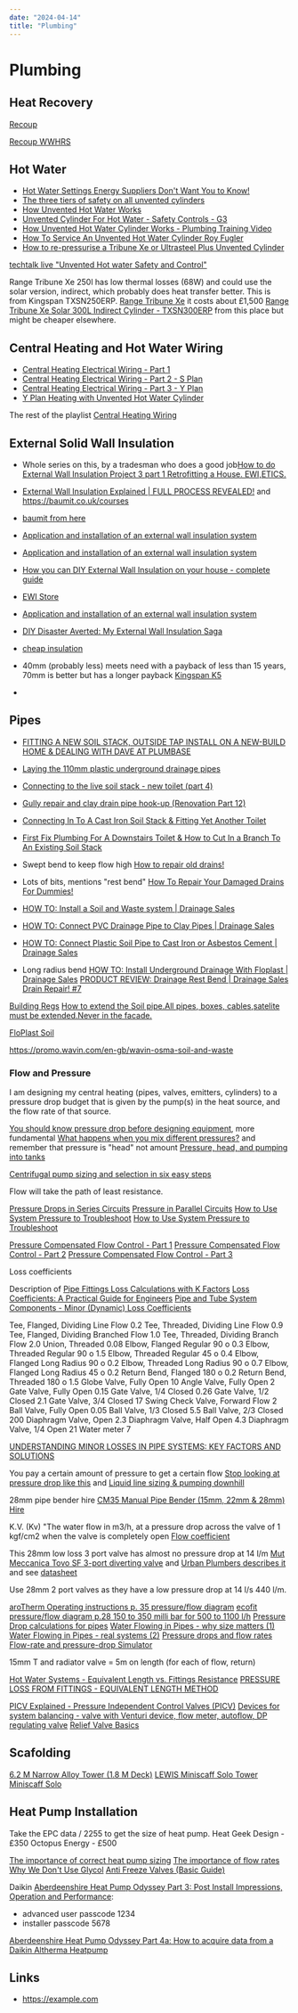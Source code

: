 ```yaml
---
date: "2024-04-14"
title: "Plumbing"
---
```

<!-- markdownlint-disable MD025 -->
# Plumbing
<!-- markdownlint-enable MD025 -->

## Heat Recovery

[Recoup](https://recoup.co.uk/)

[Recoup WWHRS](https://recoup.co.uk/documents/Recoup_WWHRS_Brochure.pdf)

## Hot Water

* [Hot Water Settings Energy Suppliers Don't Want You to Know!](https://www.youtube.com/watch?v=tAoRH_WEt78)
* [The three tiers of safety on all unvented cylinders](https://youtu.be/SmVKx6Yit3Y?si=B40sJfuLDFmFJTAK)
* [How Unvented Hot Water Works](https://youtu.be/1ZBeott7tE8?si=BowHCVXbzsSlDpnh)
* [Unvented Cylinder For Hot Water - Safety Controls - G3](https://youtu.be/h2ApE7rE3Lk?si=u0kyGj2AqwurCwVN)
* [How Unvented Hot Water Cylinder Works - Plumbing Training Video](https://youtu.be/2ZQH-TgD7ao?si=8Pc-EVxj1duPjh2N)
* [How To Service An Unvented Hot Water Cylinder Roy Fugler](https://youtu.be/P2v-Werhd4s?si=_8ElXVe32A7aluyh)
* [How to re-pressurise a Tribune Xe or Ultrasteel Plus Unvented Cylinder](https://youtu.be/w2q4SRdQGZ4?si=PX8bxMV7YNtEgH0U)

[techtalk live "Unvented Hot water Safety and Control"](https://youtu.be/PsT85PZBEIA?si=QJxWHhYIJc4hSXsV)

Range Tribune Xe 250l has low thermal losses (68W) and could use the solar version, indirect, which probably does heat transfer better. This is from Kingspan TXSN250ERP.
[Range Tribune Xe](https://www.kingspan.com/content/dam/kingspan/kwe/products/tribune-xe-cylinders/kingspan-range-tribune-xe-brochure-en-gb.pdf) it costs about £1,500 [Range Tribune Xe Solar 300L Indirect Cylinder - TXSN300ERP](https://www.plumbnation.co.uk/range-tribune-xe-solar-300l-indirect-cylinder-402-6253) from this place but might be cheaper elsewhere.

## Central Heating and Hot Water Wiring

* [Central Heating Electrical Wiring - Part 1](https://youtu.be/mYwm7SmslyM?si=r0OsSqyqA6Dt622j)
* [Central Heating Electrical Wiring - Part 2 - S Plan](https://youtu.be/V9rN5D-wQIc?si=UuAINP84j_eBomzg)
* [Central Heating Electrical Wiring - Part 3 - Y Plan](https://youtu.be/B7eAiiKUk2Y?si=4jws-lkZeNOk9q3r)
* [Y Plan Heating with Unvented Hot Water Cylinder](https://youtu.be/FRtQ5AGyp0o?si=_2_KZKBaPUoeU17p)

The rest of the playlist [Central Heating Wiring](https://youtube.com/playlist?list=PLVsHvs2Suqmr5HtxgbInR4bXmH0kLseWc&si=eae8PLafl6XMtZop)

## External Solid Wall Insulation

* Whole series on this, by a tradesman who does a good job[How to do External Wall Insulation Project 3 part 1 Retrofitting a House. EWI,ETICS.](https://youtu.be/meJ6LV6vq9Q?si=mQX4jxzooMtUt7tH)

* [External Wall Insulation Explained | FULL PROCESS REVEALED!](https://youtu.be/L6myCA14usI?si=6dBQ45mChrHFW45x) and https://baumit.co.uk/courses
* [baumit from here](https://www.insulationsuperstore.co.uk/product/baumit-silikontop-silicone-resin-based-k15-finish-render-25kg.html)
* [Application and installation of an external wall insulation system](https://youtu.be/ViRMIF7jJ4A?si=_kQrA6-O4RyxExt7)
* [Application and installation of an external wall insulation system](https://www.youtube.com/watch?v=ViRMIF7jJ4A)
* [How you can DIY External Wall Insulation on your house - complete guide](https://youtu.be/Z6KHUCQD8Pc?si=QbJJS3NmuyhnQFp_)
* [EWI Store](https://ewistore.co.uk/)
* [Application and installation of an external wall insulation system](https://youtu.be/3ErmcO51SM8?si=YuKq67oXPVm6uaQw)
* [DIY Disaster Averted: My External Wall Insulation Saga](https://youtu.be/C0mLHcIEcEs?si=dBmtroC3x3AXd4EH)
* [cheap insulation](https://www.cutpriceinsulation.co.uk/cart)
* 40mm (probably less) meets need with a payback of less than 15 years, 70mm is better but has a longer payback [Kingspan K5](https://www.kingspan.com/content/dam/kingspan/kil/products/kooltherm-k5-gb-and-ireland/kingspan-kooltherm-k5-brochure-en-gb-ie.pdf)
* [](https://assets.publishing.service.gov.uk/media/63d8ed5de90e0773d8af2c97/Approved_Document_L__Conservation_of_fuel_and_power__Volume_1_Dwellings__2021_edition_incorporating_2023_amendments.pdf)

## Pipes

* [FITTING A NEW SOIL STACK, OUTSIDE TAP INSTALL ON A NEW-BUILD HOME & DEALING WITH DAVE AT PLUMBASE](https://youtu.be/TQ4pH1PzhKo?si=8eleGOZONmXhsCW_)

* [Laying the 110mm plastic underground drainage pipes](https://www.youtube.com/watch?v=AcYWb9T7ASg)
* [Connecting to the live soil stack - new toilet (part 4)](https://youtu.be/-5hr_gFFkT8?si=6o4XQW5ntyQ636WN)
* [Gully repair and clay drain pipe hook-up (Renovation Part 12)](https://youtu.be/chGmLIIryJM?si=DDL-PahJ_s_141hX)
* [Connecting In To A Cast Iron Soil Stack & Fitting Yet Another Toilet](https://youtu.be/iiuvZsvObdA?si=wiKpjYktL0TbLrDf)
* [First Fix Plumbing For A Downstairs Toilet & How to Cut In a Branch To An Existing Soil Stack](https://youtu.be/MKVZYv6kia4?si=Jxko-I6_c0-fFS5I)
* Swept bend to keep flow high [How to repair old drains!](https://youtu.be/Hjeve42AVuc?si=IOp5o8Y9Pa6ark5H)

* Lots of bits, mentions "rest bend" [How To Repair Your Damaged Drains For Dummies!](https://youtu.be/GYl2ZSbQDeI?si=-W4tCH2OAU2D5d1s)

* [HOW TO: Install a Soil and Waste system | Drainage Sales](https://youtu.be/YoibUJ2hqXo?si=omYqEC-FCFpLUBP1)
* [HOW TO: Connect PVC Drainage Pipe to Clay Pipes | Drainage Sales](https://youtu.be/hbK6t3E2mL0?si=wJVMk_QJsmo3teFb)
* [HOW TO: Connect Plastic Soil Pipe to Cast Iron or Asbestos Cement | Drainage Sales](https://youtu.be/1HN05T31YlQ?si=ZC1MEZSbVgdKXoI8)
* Long radius bend [HOW TO: Install Underground Drainage With Floplast | Drainage Sales](https://youtu.be/X9MQrMjNaj0?si=9UFT3021AhvsdtGC)
[PRODUCT REVIEW: Drainage Rest Bend | Drainage Sales](https://www.youtube.com/watch?v=0P-wXKxOucQ)
[Drain Repair! #7](https://youtu.be/VGc3H-bVWJM?si=GNxgCsr_I6qjIJDY)

[Building Regs](https://assets.publishing.service.gov.uk/media/5a80cf9ded915d74e33fc8ae/BR_PDF_AD_H_2015.pdf)
[How to extend the Soil pipe.All pipes, boxes, cables,satelite must be extended.Never in the facade.](https://youtu.be/yrBwe8MZvDw?si=YW3PP5a_nnxYlXbF)

[FloPlast Soil](https://www.floplast.co.uk/soil-and-waste)

https://promo.wavin.com/en-gb/wavin-osma-soil-and-waste

### Flow and Pressure

I am designing my central heating (pipes, valves, emitters, cylinders) to a pressure drop budget that is given by the pump(s) in the heat source, and the flow rate of that source.

[You should know pressure drop before designing equipment](https://www.youtube.com/watch?v=AqiBn7WlfY0), more fundamental [What happens when you mix different pressures?](https://www.youtube.com/watch?v=PD8j5ZIzYs0) and remember that pressure is "head" not amount [Pressure, head, and pumping into tanks](https://www.youtube.com/watch?v=HlvHczb2vN4)

[Centrifugal pump sizing and selection in six easy steps](https://www.youtube.com/watch?v=fL1M77QVPHE)

Flow will take the path of least resistance.

[Pressure Drops in Series Circuits](https://www.youtube.com/watch?v=F4VM_Xlp-SU)
[Pressure in Parallel Circuits](https://www.youtube.com/watch?v=N_0-H8nxQdo)
[How to Use System Pressure to Troubleshoot](https://youtu.be/h67OZtgbTlY?si=-zN60HtxziUD4rpD)
[How to Use System Pressure to Troubleshoot](https://www.youtube.com/watch?v=h67OZtgbTlY)

[Pressure Compensated Flow Control - Part 1](https://youtu.be/mCPJvrEiXCA?si=kIMYVN-Qg5jOqHhh)
[Pressure Compensated Flow Control - Part 2](https://www.youtube.com/watch?v=elg3LBJ1PW4)
[Pressure Compensated Flow Control - Part 3](https://www.youtube.com/watch?v=L2FjkG5AHzw)

Loss coefficients

Description of [Pipe Fittings Loss Calculations with K Factors](https://www.pipeflow.com/pipe-pressure-drop-calculations/pipe-fitting-loss-calculation)
[Loss Coefficients: A Practical Guide for Engineers](https://engineerexcel.com/loss-coefficient/)
[Pipe and Tube System Components - Minor (Dynamic) Loss Coefficients](https://www.engineeringtoolbox.com/minor-loss-coefficients-pipes-d_626.html)

Tee, Flanged, Dividing Line Flow	0.2
Tee, Threaded, Dividing Line Flow	0.9
Tee, Flanged, Dividing Branched Flow	1.0
Tee, Threaded, Dividing Branch Flow	2.0
Union, Threaded	0.08
Elbow, Flanged Regular 90 o	0.3
Elbow, Threaded Regular 90 o	1.5
Elbow, Threaded Regular 45 o	0.4
Elbow, Flanged Long Radius 90 o	0.2
Elbow, Threaded Long Radius 90 o	0.7
Elbow, Flanged Long Radius 45 o	0.2
Return Bend, Flanged 180 o	0.2
Return Bend, Threaded 180 o	1.5
Globe Valve, Fully Open	10
Angle Valve, Fully Open	2
Gate Valve, Fully Open	0.15
Gate Valve, 1/4 Closed	0.26
Gate Valve, 1/2 Closed	2.1
Gate Valve, 3/4 Closed	17
Swing Check Valve, Forward Flow	2
Ball Valve, Fully Open	0.05
Ball Valve, 1/3 Closed	5.5
Ball Valve, 2/3 Closed	200
Diaphragm Valve, Open	2.3
Diaphragm Valve, Half Open	4.3
Diaphragm Valve, 1/4 Open	21
Water meter	7

[UNDERSTANDING MINOR LOSSES IN PIPE SYSTEMS: KEY FACTORS AND SOLUTIONS](https://engineerexcel.com/minor-losses/#:~:text=To%20quantify%20minor%20losses%2C%20engineers%20use%20loss%20coefficients,can%20be%20obtained%20from%20experiments%20or%20empirical%20data.)

You pay a certain amount of pressure to get a certain flow [Stop looking at pressure drop like this](https://www.youtube.com/watch?v=63n66jVhqvU)
 and [Liquid line sizing & pumping downhill](https://www.youtube.com/watch?v=6TWN7UjxVqA)

28mm pipe bender hire [CM35 Manual Pipe Bender (15mm, 22mm & 28mm) Hire](https://www.nationaltoolhireshops.co.uk/product/cm35-manual-pipe-bender-hire/)

K.V. (Kv) "The water flow in m3/h, at a pressure drop across the valve of 1 kgf/cm2 when the valve is completely open [Flow coefficient](https://en.wikipedia.org/wiki/Flow_coefficient)

This 28mm low loss 3 port valve has almost no pressure drop at 14 l/m [Mut Meccanica Tovo SF 3-port diverting valve](https://midsummerwholesale.co.uk/buy/renewable-heat-accessories/mut-meccanica-tovo-sv-3-port-valve) and [Urban Plumbers describes it](https://youtu.be/qxtbHYf0OT0?si=hWcZUiamJdf_gwuK&t=290) and see [datasheet](mut-meccanica-tovo-sv-3port-valve-datasheet.pdf)

Use 28mm 2 port valves as they have a low pressure drop at 14 l/s 440 l/m.

[aroTherm Operating instructions p. 35 pressure/flow diagram](aroTHERM_%20Operating_and_installation_instructions.pdf)
[ecofit pressure/flow diagram p.28 150 to 350 milli bar for 500 to 1100 l/h](ecofit-sustain-combi-installation-and-maintenance-instructions-1943282.pdf)
[Pressure Drop calculations for pipes](https://www.pressure-drop.online/index.php)
[Water Flowing in Pipes - why size matters (1)](https://www.johnhearfield.com/Water/Water_in_pipes.htm)
[Water Flowing in Pipes - real systems (2)](https://www.johnhearfield.com/Water/Water_in_pipes2.htm)
[Pressure drops and flow rates](https://heatpumps.co.uk/technical/pressure-drops-flow-rates/)
[Flow-rate and pressure-drop Simulator](https://heatpumps.co.uk/technical/flow-rate-and-pressure-drop-simulator/)

15mm T and radiator valve = 5m on length (for each of flow, return)

[Hot Water Systems - Equivalent Length vs. Fittings Resistance](https://www.engineeringtoolbox.com/resistance-equivalent-length-d_192.html)
[PRESSURE LOSS FROM FITTINGS - EQUIVALENT LENGTH METHOD](https://neutrium.net/fluid-flow/pressure-loss-from-fittings-equivalent-length-method/)

[PICV Explained - Pressure Independent Control Valves (PICV)](https://www.youtube.com/watch?v=nAM5xU_KfzU)
[Devices for system balancing - valve with Venturi device, flow meter, autoflow, DP regulating valve](https://www.youtube.com/watch?v=7u0VNweAt-A)
[Relief Valve Basics](https://www.youtube.com/watch?v=Isc08DU6WTE)

## Scafolding

[6.2 M Narrow Alloy Tower (1.8 M Deck)](https://www.hss.com/hire/p/5-2m-narrow-alloy-tower-1-8m-deck)
[LEWIS Miniscaff Solo Tower Miniscaff Solo](https://www.scaffold-tower.co.uk/product/miniscaff-solo/)

## Heat Pump Installation

Take the EPC data / 2255 to get the size of heat pump.
Heat Geek Design - £350
Octopus Energy - £500

[The importance of correct heat pump sizing](https://youtu.be/p9eMPlFuwNk?si=F_2kAcBiIYN6Y2o1)
[The importance of flow rates](https://youtu.be/3_pqL7s0Z8k?si=NLaSEiXd74P1L0D9)
[Why We Don't Use Glycol](https://youtu.be/ITE4I82ZB6s?si=KtwIw_vF8lKOS4tO)
[Anti Freeze Valves (Basic Guide)](https://youtu.be/3_pqL7s0Z8k?si=NLaSEiXd74P1L0D9)

Daikin [Aberdeenshire Heat Pump Odyssey Part 3: Post Install Impressions, Operation and Performance](https://www.youtube.com/watch?v=yS4QWnk1Ycg&t=0s):

* advanced user passcode 1234
* installer passcode 5678

[Aberdeenshire Heat Pump Odyssey Part 4a: How to acquire data from a Daikin Altherma Heatpump](https://www.youtube.com/watch?v=7GfFXlRcXlY)

## Links

<!-- markdownlint-disable MD034 -->
* https://example.com
<!-- markdownlint-enable MD034 -->

